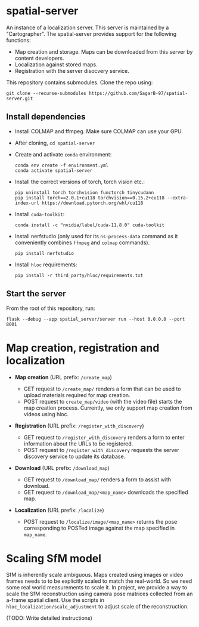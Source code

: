 # spatial-server

An instance of a localization server. This server is maintained by a "Cartographer". The spatial-server provides support for the following functions:

- Map creation and storage. Maps can be downloaded from this server by content developers.
- Localization against stored maps.
- Registration with the server disocvery service.

This repository contains submodules. Clone the repo using:
```
git clone --recurse-submodules https://github.com/SagarB-97/spatial-server.git
```

## Install dependencies

- Install COLMAP and ffmpeg. Make sure COLMAP can use your GPU.
- After cloning, `cd spatial-server` 
- Create and activate `conda` environment: 

    ```
    conda env create -f environment.yml
    conda activate spatial-server
    ```
- Install the correct versions of torch, torch vision etc.: 
    ```
    pip uninstall torch torchvision functorch tinycudann
    pip install torch==2.0.1+cu118 torchvision==0.15.2+cu118 --extra-index-url https://download.pytorch.org/whl/cu118
    ```
- Install `cuda-toolkit`:
    ```
    conda install -c "nvidia/label/cuda-11.8.0" cuda-toolkit
    ```
- Install nerfstudio (only used for its `ns-process-data` command as it conveniently combines `ffmpeg` and `colmap` commands).
    ```
    pip install nerfstudio
    ```
- Install `hloc` requirements: 
    ```
    pip install -r third_party/hloc/requirements.txt
    ```


## Start the server
From the root of this repository, run:
```
flask --debug --app spatial_server/server run --host 0.0.0.0 --port 8001
```

# Map creation, registration and localization

- **Map creation** (URL prefix: `/create_map`)
    - GET request to `/create_map/` renders a form that can be used to upload materials required for map creation. 
    - POST request to `create_map/video` (with the video file) starts the map creation process. Currently, we only support map creation from videos using hloc.

- **Registration** (URL prefix: `/register_with_discovery`)
    - GET request to `/register_with_discovery` renders a form to enter information about the URLs to be registered.
    - POST request to `/register_with_discovery` requests the server discovery service to update its database.

- **Download** (URL prefix: `/download_map`)
    - GET request to `/download_map/` renders a form to assist with download.
    - GET request to `/download_map/<map_name>` downloads the specified map.

- **Localization** (URL prefix: `/localize`)
    - POST request to `/localize/image/<map_name>` returns the pose corresponding to POSTed image against the map specified in `map_name`.

# Scaling SfM model

SfM is inherently scale ambiguous. Maps created using images or video frames needs to to be explicitly scaled to match the real-world. So we need some real world measurements to scale it. In project, we provide a way to scale the SfM reconstruction using camera pose matrices collected from an a-frame spatial client. Use the scripts in `hloc_localization/scale_adjustment` to adjust scale of the reconstruction.

(TODO: Write detailed instructions)
